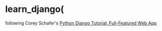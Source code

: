 # learn_django(
following Corey Schafer's [Python Django Tutorial: Full-Featured Web App](https://www.youtube.com/watch?v=UmljXZIypDc&list=PL-osiE80TeTtoQCKZ03TU5fNfx2UY6U4p)
